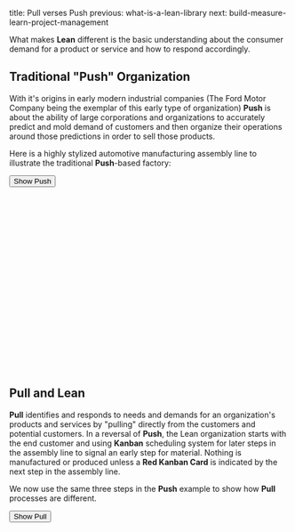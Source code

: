 title: Pull verses Push
previous: what-is-a-lean-library
next: build-measure-learn-project-management

What makes **Lean** different is the basic understanding 
about the consumer demand for a product or service and how to respond
accordingly.

## Traditional "Push" Organization 
With it's origins in early modern industrial companies (The Ford Motor Company 
being the exemplar of this early type of organization) **Push** is about the ability of 
large corporations and organizations to accurately predict and mold demand of 
customers and then organize their operations around those predictions in order to sell those
products. 

Here is a highly stylized automotive manufacturing assembly line
to illustrate the traditional **Push**-based factory:
 
<button onclick="pushAnimation()">Show Push <i class="fa fa-film"></i></button>

<svg id="animate-push" width=800 height=500></svg>


## Pull and Lean
**Pull** identifies and responds to needs and demands for an organization's products 
and services by "pulling" directly from the customers and potential 
customers. In a reversal of **Push**,
the Lean organization starts with the end customer and using **Kanban** scheduling system 
for later steps in the 
assembly line to signal an early step for material. Nothing is manufactured or produced
unless a **Red Kanban Card** is indicated by the next step in the assembly line.  

We now use the same three steps in the **Push** example to show how **Pull** processes
are different.

<button onclick="pullAnimation()">Show Pull <i class="fa fa-film"></i></button>


<svg id="animate-pull" width=800 height=500></svg>

